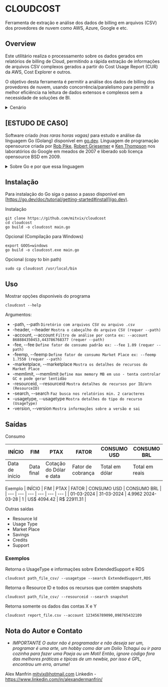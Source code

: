 # CLOUDCOST
Ferramenta de extração e análise dos dados de billing em arquivos (CSV) dos provedores de nuvem como AWS, Azure, Google e etc.

## Overview

Este utilitário realiza o processamento sobre os dados gerados em relatórios de billing de Cloud, permitindo a rápida extração de informações de arquivos CSV complexos gerados a partir do Cost Usage Report (CUR) da AWS, Cost Explorer e outros.

O objetivo desta ferramenta é permitir a análise dos dados de billing dos provedores de nuvem, usando concorrência/paralelismo para permitir a melhor eficiência na leitura de dados extensos e complexos sem a necessidade de soluções de BI.

<details>

<summary>Cenário</summary>

**Cenário**: O AWS Cost Usage Report pode gerar dezenas de arquivos CSV detalhados do consumo de nuvem, podendo gerar (GigaBytes) de dados em arquivos. Para processar essa massa de dados e extrair informações rapidamente é necessário o uso de ferramentas de BI, muitas vezes inacessíveis ou de difícil uso. Neste cenário este utilitário permite a análise de toda a massa de dados em segundos, facilitando a rápida extração das informações mais importantes como custos dos produtos, uso de recursos, total por conta, resource ID, usage type, PTAX, fator de cobrança quando existente e outras informações.
</details>

## [ESTUDO DE CASO]
Software criado _(nas raras horas vagas)_ para estudo e análise da línguagem Go (Golang) disponível em [go.dev](https://go.dev). Línguagem de programação opensource criada por [Rob Pike](https://pt.wikipedia.org/wiki/Rob_Pike), [Robert Griesemer](https://en.wikipedia.org/wiki/Robert_Griesemer) e [Ken Thompson](https://pt.wikipedia.org/wiki/Ken_Thompson) nos laboratórios do Google em meados de 2007 e liberado sob licença opensource BSD em 2009.



<details>

<summary>Sobre Go e por que essa linguagem</summary>

### Golang

Go foi projetado inicialmente com o objetivo de substituir projetos em C e C++ dentro do Google, por isso possui características simílares a essas línguagens, incluindo sua síntaxe, mas com abstrações voltadas a simplicidade e legibilidade, além de uma forte combinação de suporte a concorrência e desempenho. Sua estrutura automática de gerenciamento de memória (Garbage Collector) facilita a vida do desenvolvedor, mas gera overhead que a deixa pouco atrás em performance quando comparada a C, C++ e Rust, porém, muito a frente em desempenho em relação a Python, Java, PHP e etc. 

E mesmo perdendo em performance para Rust e C++, Go se tornou uma línguagem equilibrada que combina estruturas de baixo nível de C com a usabilidade do mundo moderno e sem o pesadelo da Orientação a Objetos, fazendo dela uma línguagem de programação simples, completa e perfeita para o uso em APIs, Micro serviços, Web Dev, Cloud e etc. 

Dentre os principais projetos escritos em Go, temos Kubernetes, kubectl, Minikube, Docker e outros. Veja mais em [https://go.dev/solutions/cloud#use-case](https://go.dev/solutions/cloud#use-case)

### Por que Go ?

_Seria em Rust, mas a partir do capítulo 5 Rust se tornou complexo demais_

O objetivo foi de focar esforços no aprendizado de uma línguagem moderna para pequenos projetos paralelos, em Go foi possível encontrar uma curva de aprendizado curta, pois sua semântica segue padrões já conhecidos de outras línguagens como C, mas sem as dores do uso de uma línguagem nosafe. Aliado a capacidade de criar códigos usando concorrência e paralelismo de forma rápida e simples, Go demonstrou ser a opção mais adequada para o objetivo de percorrer gigabytes de arquivos em busca de padrões para extrair informações de forma rápida e precisa sem a necessidade de um doutorado para isso.

</details>

## Instalação

Para instalação do Go siga o passo a passo disponível em [https://go.dev/doc/tutorial/getting-started#install](go.dev).

Instalação
```
git clone https://github.com/mitvix/cloudcost
cd cloudcost
go build -o cloudcost main.go
```

Opcional (Compilação para Windows)
```
export GOOS=windows
go build -o cloudcost.exe main.go
```

Opcional (copy to bin path)
```
sudo cp cloudcost /usr/local/bin
```

## Uso

Mostrar opções disponíveis do programa
```
cloudcost --help
```

Argumentos:

* -path, --path `Diretório com arquivos CSV ou arquivo .csv`
* -header, --header `Mostra o cabeçalho do arquivo CSV (requer --path)`
* -account, --account `Filtro de análise por conta ex: --account 868884350453,443786768377 (requer --path)`
* -fee, --fee `Define fator de consumo padrão ex: --fee 1.09 (requer --path)`
* -feemp, --feemp `Define fator de consumo Market Place ex: --feemp 1.7550 (requer --path)`
* -marketplace, --marketplace `Mostra os detalhes de recursos do Market Place`
* -memlimit, --memlimit `Define max memory MB em uso - tenta controlar GC e pode gerar lentidão`
* -resourceid, --resourceid `Mostra detalhes de recursos por ID/arn (ResourceID)`
* -search, --search `Faz busca nos relatórios min. 2 caracteres`
* -usagetype, --usagetype `Mostra detalhes do tipo do recurso (UsageType)`
* -version, --version `Mostra informações sobre a versão e sai`

## Saídas

Consumo

| INÍCIO     |  FIM        |  PTAX              | FATOR  |  CONSUMO USD |  CONSUMO BRL | 
| --- | --- | --- | --- | --- | --- |
| Data de início |  Data final |  Cotação do Dólar e data | Fator de cobrança |  Total em dólar |  Total em reais | 

Exemplo
| INÍCIO     |  FIM        |  PTAX              | FATOR  |  CONSUMO USD |  CONSUMO BRL | 
| --- | --- | --- | --- | --- | --- |
| 01-03-2024 | 31-03-2024 | 4.9962 2024-03-28 |  1 | US$ 4094.42 | R$ 22911.31 |

Outras saídas

* Resource Id
* Usage Type
* Market Place
* Savings
* Credits
* Support

### Exemplos

Retorna o UsageType e informações sobre ExtendedSupport e RDS
```
cloudcost path_file_csv/ --usagetype --search ExtendedSupport,RDS
```

Retorna o Resource ID e todos os recursos que contém snapshots
```
cloudcost path_file_csv/ --resourceid --search snapshot
```
Retorna somente os dados das contas X e Y
```
cloudcost report_file.csv --account 123456789090,098765432109
```


## Nota do Autor e Contato

* _IMPORTANTE O autor não é programador e não deseja ser um, programar é uma arte, um hobby como dar um Dolio Tchagui ou ir para cozinha para fazer uma Paeja ou um Moti! Então, ignore código fora das melhores práticas e típicas de um newbie, por isso é GPL, encontrou um erro, arrume!_

Alex Manfrin <mitvix@hotmail.com>
Linkedin - https://www.linkedin.com/in/alexandermanfrin/


